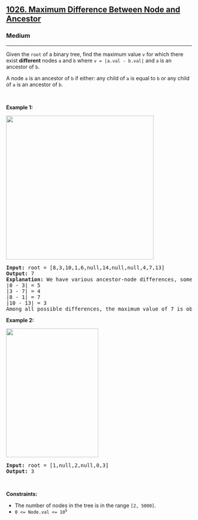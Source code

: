 <h2><a href="https://leetcode.com/problems/maximum-difference-between-node-and-ancestor/">1026. Maximum Difference Between Node and Ancestor</a></h2><h3>Medium</h3><hr><div style="user-select: auto;"><p style="user-select: auto;">Given the <code style="user-select: auto;">root</code> of a binary tree, find the maximum value <code style="user-select: auto;">v</code> for which there exist <strong style="user-select: auto;">different</strong> nodes <code style="user-select: auto;">a</code> and <code style="user-select: auto;">b</code> where <code style="user-select: auto;">v = |a.val - b.val|</code> and <code style="user-select: auto;">a</code> is an ancestor of <code style="user-select: auto;">b</code>.</p>

<p style="user-select: auto;">A node <code style="user-select: auto;">a</code> is an ancestor of <code style="user-select: auto;">b</code> if either: any child of <code style="user-select: auto;">a</code> is equal to <code style="user-select: auto;">b</code>&nbsp;or any child of <code style="user-select: auto;">a</code> is an ancestor of <code style="user-select: auto;">b</code>.</p>

<p style="user-select: auto;">&nbsp;</p>
<p style="user-select: auto;"><strong style="user-select: auto;">Example 1:</strong></p>
<img alt="" src="https://assets.leetcode.com/uploads/2020/11/09/tmp-tree.jpg" style="width: 400px; height: 390px; user-select: auto;">
<pre style="user-select: auto;"><strong style="user-select: auto;">Input:</strong> root = [8,3,10,1,6,null,14,null,null,4,7,13]
<strong style="user-select: auto;">Output:</strong> 7
<strong style="user-select: auto;">Explanation: </strong>We have various ancestor-node differences, some of which are given below :
|8 - 3| = 5
|3 - 7| = 4
|8 - 1| = 7
|10 - 13| = 3
Among all possible differences, the maximum value of 7 is obtained by |8 - 1| = 7.</pre>

<p style="user-select: auto;"><strong style="user-select: auto;">Example 2:</strong></p>
<img alt="" src="https://assets.leetcode.com/uploads/2020/11/09/tmp-tree-1.jpg" style="width: 250px; height: 349px; user-select: auto;">
<pre style="user-select: auto;"><strong style="user-select: auto;">Input:</strong> root = [1,null,2,null,0,3]
<strong style="user-select: auto;">Output:</strong> 3
</pre>

<p style="user-select: auto;">&nbsp;</p>
<p style="user-select: auto;"><strong style="user-select: auto;">Constraints:</strong></p>

<ul style="user-select: auto;">
	<li style="user-select: auto;">The number of nodes in the tree is in the range <code style="user-select: auto;">[2, 5000]</code>.</li>
	<li style="user-select: auto;"><code style="user-select: auto;">0 &lt;= Node.val &lt;= 10<sup style="user-select: auto;">5</sup></code></li>
</ul>
</div>